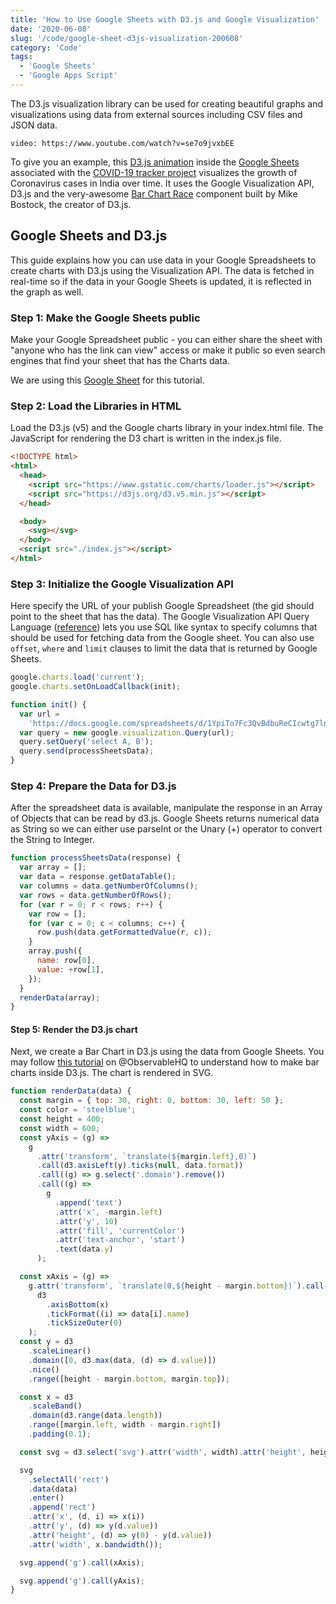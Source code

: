 ```yaml
---
title: 'How to Use Google Sheets with D3.js and Google Visualization'
date: '2020-06-08'
slug: '/code/google-sheet-d3js-visualization-200608'
category: 'Code'
tags:
  - 'Google Sheets'
  - 'Google Apps Script'
---
```


The D3.js visualization library can be used for creating beautiful graphs and visualizations using data from external sources including CSV files and JSON data.

`video: https://www.youtube.com/watch?v=se7o9jvxbEE`

To give you an example, this [D3.js animation](https://www.youtube.com/watch?v=se7o9jvxbEE) inside the [Google Sheets](https://docs.google.com/spreadsheets/d/1swdjquWqq5tjMm9tpxMa-9C8rjCyWVWHs-ODdAXfWDw/edit?usp=sharing) associated with the [COVID-19 tracker project](/code/covid-19-india-tracker-200325) visualizes the growth of Coronavirus cases in India over time. It uses the Google Visualization API, D3.js and the very-awesome [Bar Chart Race](https://observablehq.com/@d3/bar-chart-race) component built by Mike Bostock, the creator of D3.js.

## Google Sheets and D3.js

This guide explains how you can use data in your Google Spreadsheets to create charts with D3.js using the Visualization API. The data is fetched in real-time so if the data in your Google Sheets is updated, it is reflected in the graph as well.

### Step 1: Make the Google Sheets public

Make your Google Spreadsheet public - you can either share the sheet with "anyone who has the link can view" access or make it public so even search engines that find your sheet that has the Charts data.

We are using this [Google Sheet](https://docs.google.com/spreadsheets/d/1YpiTo7Fc3QvBdbuReCIcwtg7lnmZupQAH57phrDLotI/edit#gid=0) for this tutorial.

### Step 2: Load the Libraries in HTML

Load the D3.js (v5) and the Google charts library in your index.html file. The JavaScript for rendering the D3 chart is written in the index.js file.

```html
<!DOCTYPE html>
<html>
  <head>
    <script src="https://www.gstatic.com/charts/loader.js"></script>
    <script src="https://d3js.org/d3.v5.min.js"></script>
  </head>

  <body>
    <svg></svg>
  </body>
  <script src="./index.js"></script>
</html>
```

### Step 3: Initialize the Google Visualization API

Here specify the URL of your publish Google Spreadsheet (the gid should point to the sheet that has the data). The Google Visualization API Query Language ([reference](https://developers.google.com/chart/interactive/docs/querylanguage)) lets you use SQL like syntax to specify columns that should be used for fetching data from the Google sheet. You can also use `offset`, `where` and `limit` clauses to limit the data that is returned by Google Sheets.

```javascript
google.charts.load('current');
google.charts.setOnLoadCallback(init);

function init() {
  var url =
    'https://docs.google.com/spreadsheets/d/1YpiTo7Fc3QvBdbuReCIcwtg7lnmZupQAH57phrDLotI/edit#gid=0';
  var query = new google.visualization.Query(url);
  query.setQuery('select A, B');
  query.send(processSheetsData);
}
```

### Step 4: Prepare the Data for D3.js

After the spreadsheet data is available, manipulate the response in an Array of Objects that can be read by d3.js. Google Sheets returns numerical data as String so we can either use parseInt or the Unary (+) operator to convert the String to Integer.

```javascript
function processSheetsData(response) {
  var array = [];
  var data = response.getDataTable();
  var columns = data.getNumberOfColumns();
  var rows = data.getNumberOfRows();
  for (var r = 0; r < rows; r++) {
    var row = [];
    for (var c = 0; c < columns; c++) {
      row.push(data.getFormattedValue(r, c));
    }
    array.push({
      name: row[0],
      value: +row[1],
    });
  }
  renderData(array);
}
```

#### Step 5: Render the D3.js chart

Next, we create a Bar Chart in D3.js using the data from Google Sheets. You may follow [this tutorial](https://observablehq.com/@d3/lets-make-a-bar-chart) on @ObservableHQ to understand how to make bar charts inside D3.js. The chart is rendered in SVG.

```javascript
function renderData(data) {
  const margin = { top: 30, right: 0, bottom: 30, left: 50 };
  const color = 'steelblue';
  const height = 400;
  const width = 600;
  const yAxis = (g) =>
    g
      .attr('transform', `translate(${margin.left},0)`)
      .call(d3.axisLeft(y).ticks(null, data.format))
      .call((g) => g.select('.domain').remove())
      .call((g) =>
        g
          .append('text')
          .attr('x', -margin.left)
          .attr('y', 10)
          .attr('fill', 'currentColor')
          .attr('text-anchor', 'start')
          .text(data.y)
      );

  const xAxis = (g) =>
    g.attr('transform', `translate(0,${height - margin.bottom})`).call(
      d3
        .axisBottom(x)
        .tickFormat((i) => data[i].name)
        .tickSizeOuter(0)
    );
  const y = d3
    .scaleLinear()
    .domain([0, d3.max(data, (d) => d.value)])
    .nice()
    .range([height - margin.bottom, margin.top]);

  const x = d3
    .scaleBand()
    .domain(d3.range(data.length))
    .range([margin.left, width - margin.right])
    .padding(0.1);

  const svg = d3.select('svg').attr('width', width).attr('height', height).attr('fill', color);

  svg
    .selectAll('rect')
    .data(data)
    .enter()
    .append('rect')
    .attr('x', (d, i) => x(i))
    .attr('y', (d) => y(d.value))
    .attr('height', (d) => y(0) - y(d.value))
    .attr('width', x.bandwidth());

  svg.append('g').call(xAxis);

  svg.append('g').call(yAxis);
}
```

